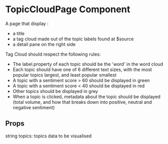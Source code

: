 # TopicCloudPage Component


A page that display :
- a title
- a tag cloud made out of the topic labels found at $source
- a detail pane on the right side

Tag Cloud should respect the following rules:
- The label.property of each topic should be the 'word' in the word cloud
- Each topic should have one of 6 different text sizes, with the most popular topics largest, and least popular smallest
- A topic with a sentiment score > 60 should be displayed in green
- A topic with a sentiment score < 40 should be displayed in red
- Other topics should be displayed in grey
- When a topic is clicked, metadata about the topic should be displayed (total volume, and how that breaks down into positive, neutral and negative sentiment)

## Props

string topics: topics data to be visualised

